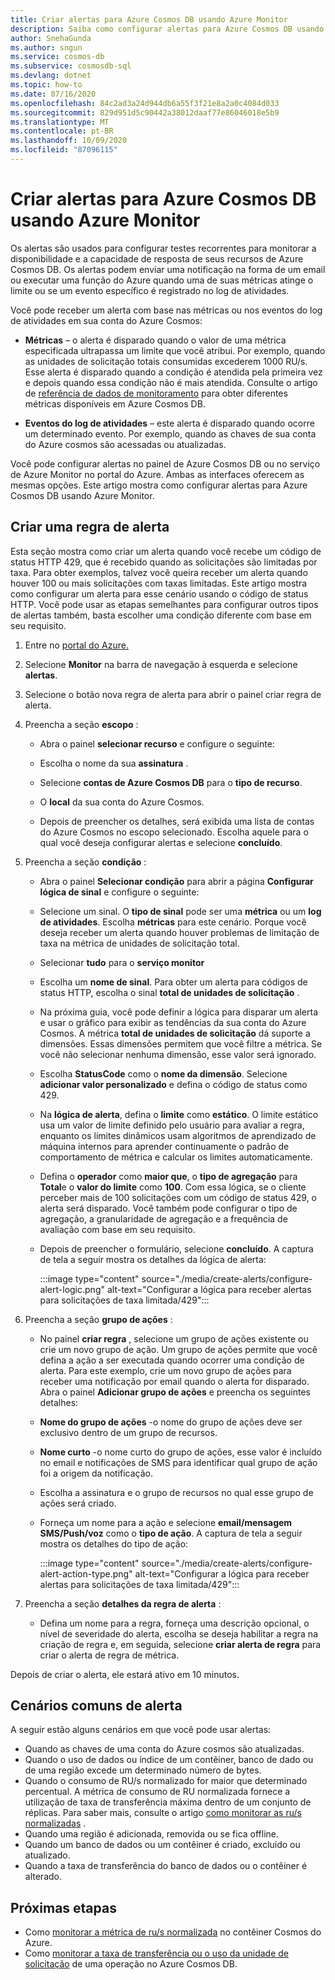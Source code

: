 ```yaml
---
title: Criar alertas para Azure Cosmos DB usando Azure Monitor
description: Saiba como configurar alertas para Azure Cosmos DB usando Azure Monitor.
author: SnehaGunda
ms.author: sngun
ms.service: cosmos-db
ms.subservice: cosmosdb-sql
ms.devlang: dotnet
ms.topic: how-to
ms.date: 07/16/2020
ms.openlocfilehash: 84c2ad3a24d944db6a55f3f21e8a2a0c4084d033
ms.sourcegitcommit: 829d951d5c90442a38012daaf77e86046018e5b9
ms.translationtype: MT
ms.contentlocale: pt-BR
ms.lasthandoff: 10/09/2020
ms.locfileid: "87096115"
---
```

# <a name="create-alerts-for-azure-cosmos-db-using-azure-monitor"></a>Criar alertas para Azure Cosmos DB usando Azure Monitor

Os alertas são usados para configurar testes recorrentes para monitorar a disponibilidade e a capacidade de resposta de seus recursos de Azure Cosmos DB. Os alertas podem enviar uma notificação na forma de um email ou executar uma função do Azure quando uma de suas métricas atinge o limite ou se um evento específico é registrado no log de atividades.

Você pode receber um alerta com base nas métricas ou nos eventos do log de atividades em sua conta do Azure Cosmos:

* **Métricas** – o alerta é disparado quando o valor de uma métrica especificada ultrapassa um limite que você atribui. Por exemplo, quando as unidades de solicitação totais consumidas excederem 1000 RU/s. Esse alerta é disparado quando a condição é atendida pela primeira vez e depois quando essa condição não é mais atendida. Consulte o artigo de [referência de dados de monitoramento](monitor-cosmos-db-reference.md#metrics) para obter diferentes métricas disponíveis em Azure Cosmos DB.

* **Eventos do log de atividades** – este alerta é disparado quando ocorre um determinado evento. Por exemplo, quando as chaves de sua conta do Azure cosmos são acessadas ou atualizadas.

Você pode configurar alertas no painel de Azure Cosmos DB ou no serviço de Azure Monitor no portal do Azure. Ambas as interfaces oferecem as mesmas opções. Este artigo mostra como configurar alertas para Azure Cosmos DB usando Azure Monitor.

## <a name="create-an-alert-rule"></a>Criar uma regra de alerta

Esta seção mostra como criar um alerta quando você recebe um código de status HTTP 429, que é recebido quando as solicitações são limitadas por taxa. Para obter exemplos, talvez você queira receber um alerta quando houver 100 ou mais solicitações com taxas limitadas. Este artigo mostra como configurar um alerta para esse cenário usando o código de status HTTP. Você pode usar as etapas semelhantes para configurar outros tipos de alertas também, basta escolher uma condição diferente com base em seu requisito.

1. Entre no [portal do Azure.](https://portal.azure.com/)

1. Selecione **Monitor** na barra de navegação à esquerda e selecione **alertas**.

1. Selecione o botão nova regra de alerta para abrir o painel criar regra de alerta.  

1. Preencha a seção **escopo** :

   * Abra o painel **selecionar recurso** e configure o seguinte:

   * Escolha o nome da sua **assinatura** .

   * Selecione **contas de Azure Cosmos DB** para o **tipo de recurso**.

   * O **local** da sua conta do Azure Cosmos.

   * Depois de preencher os detalhes, será exibida uma lista de contas do Azure Cosmos no escopo selecionado. Escolha aquele para o qual você deseja configurar alertas e selecione **concluído**.

1. Preencha a seção **condição** :

   * Abra o painel **Selecionar condição** para abrir a página **Configurar lógica de sinal** e configure o seguinte:

   * Selecione um sinal. O **tipo de sinal** pode ser uma **métrica** ou um **log de atividades**. Escolha **métricas** para este cenário. Porque você deseja receber um alerta quando houver problemas de limitação de taxa na métrica de unidades de solicitação total.

   * Selecionar **tudo** para o **serviço monitor**

   * Escolha um **nome de sinal**. Para obter um alerta para códigos de status HTTP, escolha o sinal **total de unidades de solicitação** .

   * Na próxima guia, você pode definir a lógica para disparar um alerta e usar o gráfico para exibir as tendências da sua conta do Azure Cosmos. A métrica **total de unidades de solicitação** dá suporte a dimensões. Essas dimensões permitem que você filtre a métrica. Se você não selecionar nenhuma dimensão, esse valor será ignorado.

   * Escolha **StatusCode** como o **nome da dimensão**. Selecione **adicionar valor personalizado** e defina o código de status como 429.

   * Na **lógica de alerta**, defina o **limite** como **estático**. O limite estático usa um valor de limite definido pelo usuário para avaliar a regra, enquanto os limites dinâmicos usam algoritmos de aprendizado de máquina internos para aprender continuamente o padrão de comportamento de métrica e calcular os limites automaticamente.

   * Defina o **operador** como **maior que**, o **tipo de agregação** para **Total**e o **valor do limite** como **100**. Com essa lógica, se o cliente perceber mais de 100 solicitações com um código de status 429, o alerta será disparado. Você também pode configurar o tipo de agregação, a granularidade de agregação e a frequência de avaliação com base em seu requisito.

   * Depois de preencher o formulário, selecione **concluído**. A captura de tela a seguir mostra os detalhes da lógica de alerta:

     :::image type="content" source="./media/create-alerts/configure-alert-logic.png" alt-text="Configurar a lógica para receber alertas para solicitações de taxa limitada/429":::

1. Preencha a seção **grupo de ações** :

   * No painel **criar regra** , selecione um grupo de ações existente ou crie um novo grupo de ação. Um grupo de ações permite que você defina a ação a ser executada quando ocorrer uma condição de alerta. Para este exemplo, crie um novo grupo de ações para receber uma notificação por email quando o alerta for disparado. Abra o painel **Adicionar grupo de ações** e preencha os seguintes detalhes:

   * **Nome do grupo de ações** -o nome do grupo de ações deve ser exclusivo dentro de um grupo de recursos.

   * **Nome curto** -o nome curto do grupo de ações, esse valor é incluído no email e notificações de SMS para identificar qual grupo de ação foi a origem da notificação.

   * Escolha a assinatura e o grupo de recursos no qual esse grupo de ações será criado.  

   * Forneça um nome para a ação e selecione **email/mensagem SMS/Push/voz** como o **tipo de ação**. A captura de tela a seguir mostra os detalhes do tipo de ação:

     :::image type="content" source="./media/create-alerts/configure-alert-action-type.png" alt-text="Configurar a lógica para receber alertas para solicitações de taxa limitada/429":::

1. Preencha a seção **detalhes da regra de alerta** :

   * Defina um nome para a regra, forneça uma descrição opcional, o nível de severidade do alerta, escolha se deseja habilitar a regra na criação de regra e, em seguida, selecione **criar alerta de regra** para criar o alerta de regra de métrica.

Depois de criar o alerta, ele estará ativo em 10 minutos.

## <a name="common-alerting-scenarios"></a>Cenários comuns de alerta

A seguir estão alguns cenários em que você pode usar alertas:

* Quando as chaves de uma conta do Azure cosmos são atualizadas.
* Quando o uso de dados ou índice de um contêiner, banco de dado ou de uma região excede um determinado número de bytes.
* Quando o consumo de RU/s normalizado for maior que determinado percentual. A métrica de consumo de RU normalizada fornece a utilização de taxa de transferência máxima dentro de um conjunto de réplicas. Para saber mais, consulte o artigo [como monitorar as ru/s normalizadas](monitor-normalized-request-units.md) .  
* Quando uma região é adicionada, removida ou se fica offline.
* Quando um banco de dados ou um contêiner é criado, excluído ou atualizado.
* Quando a taxa de transferência do banco de dados ou o contêiner é alterado.

## <a name="next-steps"></a>Próximas etapas

* Como [monitorar a métrica de ru/s normalizada](monitor-normalized-request-units.md) no contêiner Cosmos do Azure.
* Como [monitorar a taxa de transferência ou o uso da unidade de solicitação](monitor-request-unit-usage.md) de uma operação no Azure Cosmos DB.